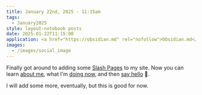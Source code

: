 ```yaml
---
title: January 22nd, 2025 - 11:15am
tags:
  - January2025
style: layout-notebook posts
date: 2025-01-22T11:15:00
application: <a href="https://obsidian.md" rel="nofollow">Obsidian.md</a>
images:
  - /images/social_image
---
```

Finally got around to adding some [Slash Pages](https://slashpages.net/) to my site. Now you can learn [about me](/about), what I'm [doing now](/now), and then [say hello](/hello) :wave:. 

I will add some more, eventually, but this is good for now.